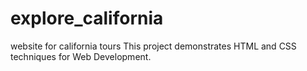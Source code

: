 # explore_california
website for california tours
This project demonstrates HTML and CSS techniques for Web Development.
